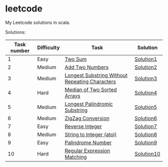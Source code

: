 # leetcode
My Leetcode solutions in scala.

Solutions:

| Task number | Difficulty | Task     | Solution |
| ----------- | ---------- | -------- | -------- |
| 1  | Easy   | [Two Sum](src/resources/Task1.md) | [Solution1](src/main/scala/Solution1.scala) |
| 2  | Medium | [Add Two Numbers](src/resources/Task2.md) | [Solution2](src/main/scala/Solution2.scala) |
| 3  | Medium | [Longest Substring Without Repeating Characters](src/resources/Task3.md) | [Solution3](src/main/scala/Solution3.scala) |
| 4  | Hard   | [Median of Two Sorted Arrays](src/resources/Task4.md) | [Solution4](src/main/scala/Solution4.scala) |
| 5  | Medium | [Longest Palindromic Substring](src/resources/Task5.md) | [Solution5](src/main/scala/Solution5.scala) |
| 6  | Medium | [ZigZag Conversion](src/resources/Task6.md) | [Solution6](src/main/scala/Solution6.scala) |
| 7  | Easy   | [Reverse Integer](src/resources/Task7.md) | [Solution7](src/main/scala/Solution7.scala) |
| 8  | Medium | [String to Integer (atoi)](src/resources/Task8.md) | [Solution8](src/main/scala/Solution8.scala) |
| 9  | Easy   | [Palindrome Number](src/resources/Task9.md) | [Solution9](src/main/scala/Solution9.scala) |
| 10 | Hard   | [Regular Expression Matching](src/resources/Task10.md) | [Solution10](src/main/scala/Solution10.scala) |

